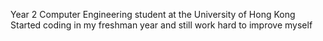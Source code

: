 Year 2 Computer Engineering student at the University of Hong Kong
Started coding in my freshman year and still work hard to improve myself
